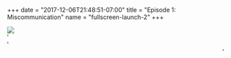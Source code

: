 +++
date = "2017-12-06T21:48:51-07:00"
title = "Episode 1: Miscommunication"
name = "fullscreen-launch-2"
+++

<div id="fullscreen-launch-content" class="center-page no-nav">
  <div class="inner">
    <div class="rounded-logo"></div>
      <div class="circle">
        <a href="/episode-2" >
      </div>
      <!-- <div class="rounded-enter"></div> -->
    </a>
    <a class="title" href="/episode-2" >
      <img src="/images/Episode_2_Psycologistical.svg">
      <!-- <h1 class="headline-style-1">Episode 1: Miscommunication</h1> -->
    </a>
  </div>
</div>
<div id="launchpage-scrolling-text">
  <marquee direction="right">"Are you lonely?"</marquee>
  <marquee direction="right">"All I want is to be alone"</marquee>
  <marquee direction="left">"Me?"</marquee>
</div>

